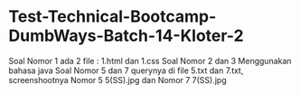 # Test-Technical-Bootcamp-DumbWays-Batch-14-Kloter-2

Soal Nomor 1 ada 2 file : 1.html dan 1.css
Soal Nomor 2 dan 3 Menggunakan bahasa java
Soal Nomor 5 dan 7 querynya di file 5.txt dan 7.txt, screenshootnya Nomor 5 5(SS).jpg dan Nomor 7 7(SS).jpg
